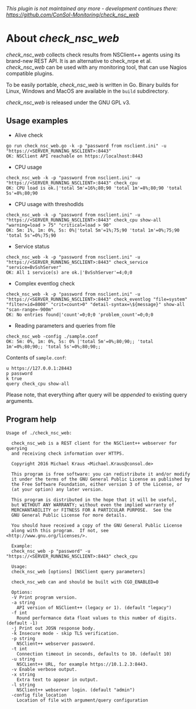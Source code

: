*This plugin is not maintained any more - development continues there: https://github.com/ConSol-Monitoring/check_nsc_web*

# About *check_nsc_web*

*check_nsc_web* collects check results from NSClient++ agents using its brand-new REST API. It is an alternative to check_nrpe et al.
*check_nsc_web* can be used with any monitoring tool, that can use Nagios compatible plugins.

To be easily portable, *check_nsc_web* is written in Go. Binary builds for Linux, Windows and MacOS are available in the ```build``` subdirectory.

*check_nsc_web* is released under the GNU GPL v3.

## Usage examples
* Alive check
```
go run check_nsc_web.go -k -p "password from nsclient.ini" -u "https://<SERVER_RUNNING_NSCLIENT>:8443"
OK: NSClient API reachable on https://localhost:8443
```

* CPU usage
```
check_nsc_web -k -p "password from nsclient.ini" -u "https://<SERVER_RUNNING_NSCLIENT>:8443" check_cpu
OK: CPU load is ok.|'total 5m'=16%;80;90 'total 1m'=8%;80;90 'total 5s'=8%;80;90
```
* CPU usage with threshodlds
```
check_nsc_web -k -p "password from nsclient.ini" -u "https://<SERVER_RUNNING_NSCLIENT>:8443" check_cpu show-all "warning=load > 75" "critical=load > 90"
OK: 5m: 1%, 1m: 0%, 5s: 0%|'total 5m'=1%;75;90 'total 1m'=0%;75;90 'total 5s'=0%;75;90
```

* Service status
```
check_nsc_web -k -p "password from nsclient.ini" -u "https://<SERVER_RUNNING_NSCLIENT>:8443" check_service "service=BvSshServer"
OK: All 1 service(s) are ok.|'BvSshServer'=4;0;0
```

* Complex eventlog check
```
check_nsc_web -k -p "password from nsclient.ini" -u "https://<SERVER_RUNNING_NSCLIENT>:8443" check_eventlog "file=system" "filter=id=8000" "crit=count>0" "detail-syntax=\${message}" show-all "scan-range=-900m"
OK: No entries found|'count'=0;0;0 'problem_count'=0;0;0
```

* Reading parameters and queries from file
```
check_nsc_web -config ./sample.conf
OK: 5m: 0%, 1m: 0%, 5s: 0% |'total 5m'=0%;80;90;; 'total 1m'=0%;80;90;; 'total 5s'=0%;80;90;;
```

Contents of ```sample.conf```:
```
u https://127.0.0.1:28443
p password
k true
query check_cpu show-all
```

Please note, that everything after query will be *appended* to existing query arguments.

## Program help
```
Usage of ./check_nsc_web:

  check_nsc_web is a REST client for the NSClient++ webserver for querying
  and receiving check information over HTTPS.

  Copyright 2016 Michael Kraus <Michael.Kraus@consol.de>

  This program is free software: you can redistribute it and/or modify
  it under the terms of the GNU General Public License as published by
  the Free Software Foundation, either version 3 of the License, or
  (at your option) any later version.

  This program is distributed in the hope that it will be useful,
  but WITHOUT ANY WARRANTY; without even the implied warranty of
  MERCHANTABILITY or FITNESS FOR A PARTICULAR PURPOSE.  See the
  GNU General Public License for more details.

  You should have received a copy of the GNU General Public License
  along with this program.  If not, see <http://www.gnu.org/licenses/>.

  Example:
  check_nsc_web -p "password" -u "https://<SERVER_RUNNING_NSCLIENT>:8443" check_cpu

  Usage:
  check_nsc_web [options] [NSClient query parameters]

  check_nsc_web can and should be built with CGO_ENABLED=0

  Options:
  -V Print program version.
  -a string
    API version of NSClient++ (legacy or 1). (default "legacy")
  -f int
    Round performance data float values to this number of digits. (default -1)
  -j Print out JOSN response body.
  -k Insecure mode - skip TLS verification.
  -p string
    NSClient++ webserver password.
  -t int
    Connection timeout in seconds, defaults to 10. (default 10)
  -u string
    NSCLient++ URL, for example https://10.1.2.3:8443.
  -v Enable verbose output.
  -x string
    Extra text to appear in output.
  -l string
    NSClient++ webserver login. (default "admin")
  -config file_location
    Location of file with argument/query configuration
```
